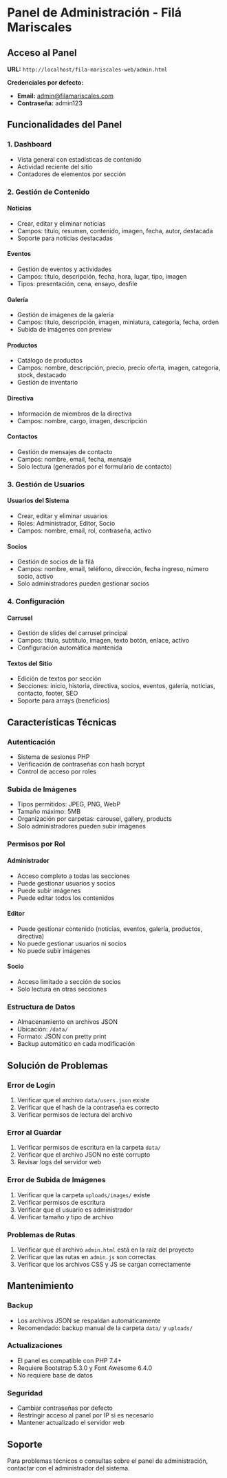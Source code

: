 # Panel de Administración - Filá Mariscales

## Acceso al Panel

**URL:** `http://localhost/fila-mariscales-web/admin.html`

**Credenciales por defecto:**
- **Email:** admin@filamariscales.com
- **Contraseña:** admin123

## Funcionalidades del Panel

### 1. Dashboard
- Vista general con estadísticas de contenido
- Actividad reciente del sitio
- Contadores de elementos por sección

### 2. Gestión de Contenido

#### Noticias
- Crear, editar y eliminar noticias
- Campos: título, resumen, contenido, imagen, fecha, autor, destacada
- Soporte para noticias destacadas

#### Eventos
- Gestión de eventos y actividades
- Campos: título, descripción, fecha, hora, lugar, tipo, imagen
- Tipos: presentación, cena, ensayo, desfile

#### Galería
- Gestión de imágenes de la galería
- Campos: título, descripción, imagen, miniatura, categoría, fecha, orden
- Subida de imágenes con preview

#### Productos
- Catálogo de productos
- Campos: nombre, descripción, precio, precio oferta, imagen, categoría, stock, destacado
- Gestión de inventario

#### Directiva
- Información de miembros de la directiva
- Campos: nombre, cargo, imagen, descripción

#### Contactos
- Gestión de mensajes de contacto
- Campos: nombre, email, fecha, mensaje
- Solo lectura (generados por el formulario de contacto)

### 3. Gestión de Usuarios

#### Usuarios del Sistema
- Crear, editar y eliminar usuarios
- Roles: Administrador, Editor, Socio
- Campos: nombre, email, rol, contraseña, activo

#### Socios
- Gestión de socios de la filá
- Campos: nombre, email, teléfono, dirección, fecha ingreso, número socio, activo
- Solo administradores pueden gestionar socios

### 4. Configuración

#### Carrusel
- Gestión de slides del carrusel principal
- Campos: título, subtítulo, imagen, texto botón, enlace, activo
- Configuración automática mantenida

#### Textos del Sitio
- Edición de textos por sección
- Secciones: inicio, historia, directiva, socios, eventos, galería, noticias, contacto, footer, SEO
- Soporte para arrays (beneficios)

## Características Técnicas

### Autenticación
- Sistema de sesiones PHP
- Verificación de contraseñas con hash bcrypt
- Control de acceso por roles

### Subida de Imágenes
- Tipos permitidos: JPEG, PNG, WebP
- Tamaño máximo: 5MB
- Organización por carpetas: carousel, gallery, products
- Solo administradores pueden subir imágenes

### Permisos por Rol

#### Administrador
- Acceso completo a todas las secciones
- Puede gestionar usuarios y socios
- Puede subir imágenes
- Puede editar todos los contenidos

#### Editor
- Puede gestionar contenido (noticias, eventos, galería, productos, directiva)
- No puede gestionar usuarios ni socios
- No puede subir imágenes

#### Socio
- Acceso limitado a sección de socios
- Solo lectura en otras secciones

### Estructura de Datos
- Almacenamiento en archivos JSON
- Ubicación: `/data/`
- Formato: JSON con pretty print
- Backup automático en cada modificación

## Solución de Problemas

### Error de Login
1. Verificar que el archivo `data/users.json` existe
2. Verificar que el hash de la contraseña es correcto
3. Verificar permisos de lectura del archivo

### Error al Guardar
1. Verificar permisos de escritura en la carpeta `data/`
2. Verificar que el archivo JSON no esté corrupto
3. Revisar logs del servidor web

### Error de Subida de Imágenes
1. Verificar que la carpeta `uploads/images/` existe
2. Verificar permisos de escritura
3. Verificar que el usuario es administrador
4. Verificar tamaño y tipo de archivo

### Problemas de Rutas
1. Verificar que el archivo `admin.html` está en la raíz del proyecto
2. Verificar que las rutas en `admin.js` son correctas
3. Verificar que los archivos CSS y JS se cargan correctamente

## Mantenimiento

### Backup
- Los archivos JSON se respaldan automáticamente
- Recomendado: backup manual de la carpeta `data/` y `uploads/`

### Actualizaciones
- El panel es compatible con PHP 7.4+
- Requiere Bootstrap 5.3.0 y Font Awesome 6.4.0
- No requiere base de datos

### Seguridad
- Cambiar contraseñas por defecto
- Restringir acceso al panel por IP si es necesario
- Mantener actualizado el servidor web

## Soporte

Para problemas técnicos o consultas sobre el panel de administración, contactar con el administrador del sistema.

